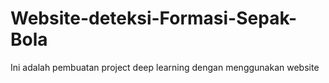 # Website-deteksi-Formasi-Sepak-Bola
Ini adalah pembuatan project deep learning dengan menggunakan website
